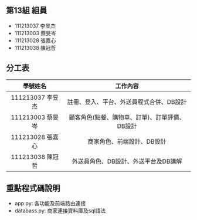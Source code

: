 ## 第13組 組員
- 111213037 李昱杰
- 111213003 蔡旻岑
- 111213028 張嘉心
- 111213038 陳冠哲
## 分工表
|學號姓名 |工作內容| 
|:----:|:--------:|
|111213037 李昱杰 | 註冊、登入、平台、外送員程式合併、DB設計 |
|111213003 蔡旻岑 | 顧客角色(點餐、購物車、訂單)、訂單評價、DB設計 |
|111213028 張嘉心 | 商家角色、前端設計、DB設計 |
|111213038 陳冠哲 | 外送員角色、DB設計、外送平台及DB講解 |
## 重點程式碼說明
- app.py:
  各功能及前端路由連接
- databass.py:
  商家連接資料庫及sql語法
